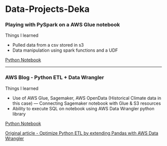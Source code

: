 # Data-Projects-Deka

### Playing with PySpark on a AWS Glue notebook

Things I learned

* Pulled data from a csv stored in s3
* Data manipulation using spark functions and a UDF

[Python Notebook](./Python%20Notebooks/Demo-PySpark-nb.ipynb)

---

### AWS Blog - Python ETL + Data Wrangler

Things I learned

* Use of AWS Glue, Sagemaker, AWS OpenData (Historical Climate data in this case) — Connecting Sagemaker notebook with Glue & S3 resources
* Ability to execute SQL on notebook using AWS Data Wrangler python library

[Python Notebook](./Python%20Notebooks/aws-blog-datawrangler-condanb.ipynb)

[Original article - Optimize Python ETL by extending Pandas with AWS Data Wrangler](https://aws.amazon.com/blogs/big-data/optimize-python-etl-by-extending-pandas-with-aws-data-wrangler/)
